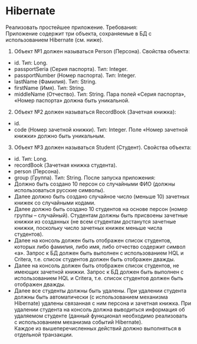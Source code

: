 # Hibernate
Реализовать простейшее приложение. Требования:  
Приложение содержит три объекта, сохраняемые в БД с использованием Hibernate (см. ниже).  
1. Объект №1 должен называться Person (Персона). Свойства объекта:  
- id. Тип: Long.  
- passportSeria (Серия паспорта). Тип: Integer. 
- passportNumber (Номер паспорта). Тип: Integer. 
- lastName (Фамилия). Тип: String. 
- firstName (Имя). Тип: String. 
- middleName (Отчество). Тип: String. 
Пара полей «Серия паспорта», «Номер паспорта» должна быть уникальной.  
2. Объект №2 должен называться RecordBook (Зачетная книжка):  
- id. 
- code (Номер зачетной книжки). Тип: Integer. 
Поле «Номер зачетной книжки» должно быть уникальным.  
3. Объект №3 должен называться Student (Студент). Свойства объекта:  
- id. Тип: Long.  
- recordBook (Зачетная книжка студента). 
- person (Персона). 
- group (Группа). Тип: String. 
После запуска приложения:  
- Должно быть создано 10 персон со случайными ФИО (должны использоваться русские символы). 
- Далее должно быть создано случайное число (меньше 10) зачетных книжек со случайными кодами.  
- Далее должно быть создано 10 студентов на основе персон (номер группы – случайный). Студентам должны быть присвоены зачетные книжки из созданных (не всем студентам достанутся зачетные книжки, поскольку число зачетных книжек меньше числа студентов).  
- Далее на консоль должен быть отображен список студентов, которых либо фамилия, либо имя, либо отчество содержит символ «а». Запрос к БД должен быть выполнен с использованием HQL и Critera, т.е. список студентов должен быть отображен дважды.  
- Далее на консоль должен быть отображен список студентов, не имеющих зачетной книжки. Запрос к БД должен быть выполнен с использованием HQL и Critera, т.е. список студентов должен быть отображен дважды.  
- Далее все студенты должны быть удалены. При удалении студента должны быть автоматически (с использованием механизма Hibernate) удалены связанная с ним персона и зачетная книжка. При удалении студента на консоль должна выводиться информация об удаляемом студенте (данный функционал необходимо реализовать с использованием механизма событий Hibernate).  
Каждое из вышеперечисленных действий должно выполняться в отдельной транзакции.  
